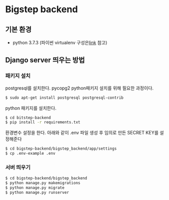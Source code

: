 # Bigstep backend

## 기본 환경
* python 3.7.3 (파이썬 virtualenv 구성은[link](https://beomi.github.io/2016/12/28/HowToSetup-Virtualenv-VirtualenvWrapper/) 참고)

## Django server 띄우는 방법

### 패키지 설치

postgresql를 설치한다. pycopg2 python패키지 설치를 위해 필요한 과정이다.
```bash
$ sudo apt-get install postgresql postgresql-contrib
```
python 패키지를 설치한다.
```bash
$ cd bitstep-backend
$ pip install -r requirements.txt
```
환경변수 설정을 한다. 아래와 같이 .env 파일 생성 후 임의로 만든 SECRET KEY를 설정해준다
```bash
$ cd bigstep-backend/bigstep_backend/app/settings
$ cp .env-example .env
```

### 서버 띄우기
```bash
$ cd bigstep-backend/bigstep_backend
$ python manage.py makemigrations
$ python manage.py migrate
$ python manage.py runserver
```
